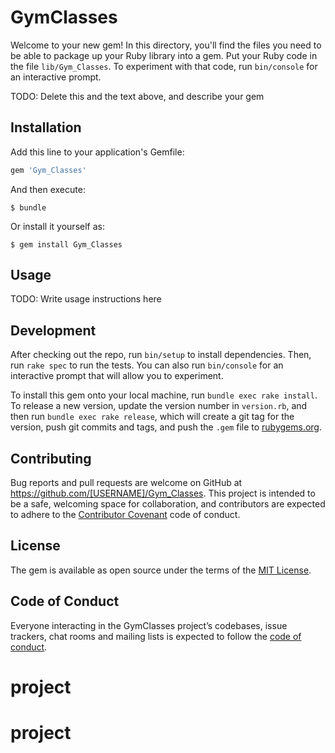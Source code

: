 # GymClasses

Welcome to your new gem! In this directory, you'll find the files you need to be able to package up your Ruby library into a gem. Put your Ruby code in the file `lib/Gym_Classes`. To experiment with that code, run `bin/console` for an interactive prompt.

TODO: Delete this and the text above, and describe your gem

## Installation

Add this line to your application's Gemfile:

```ruby
gem 'Gym_Classes'
```

And then execute:

    $ bundle

Or install it yourself as:

    $ gem install Gym_Classes

## Usage

TODO: Write usage instructions here

## Development

After checking out the repo, run `bin/setup` to install dependencies. Then, run `rake spec` to run the tests. You can also run `bin/console` for an interactive prompt that will allow you to experiment.

To install this gem onto your local machine, run `bundle exec rake install`. To release a new version, update the version number in `version.rb`, and then run `bundle exec rake release`, which will create a git tag for the version, push git commits and tags, and push the `.gem` file to [rubygems.org](https://rubygems.org).

## Contributing

Bug reports and pull requests are welcome on GitHub at https://github.com/[USERNAME]/Gym_Classes. This project is intended to be a safe, welcoming space for collaboration, and contributors are expected to adhere to the [Contributor Covenant](http://contributor-covenant.org) code of conduct.

## License

The gem is available as open source under the terms of the [MIT License](https://opensource.org/licenses/MIT).

## Code of Conduct

Everyone interacting in the GymClasses project’s codebases, issue trackers, chat rooms and mailing lists is expected to follow the [code of conduct](https://github.com/[USERNAME]/Gym_Classes/blob/master/CODE_OF_CONDUCT.md).
# project
# project

